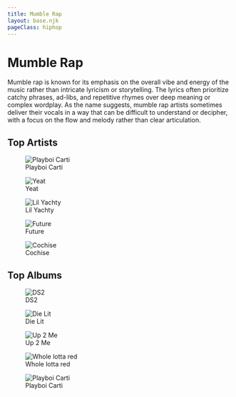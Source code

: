 ```yaml
---
title: Mumble Rap
layout: base.njk
pageClass: hiphop
---
```

<h1 class="subgenre-title">Mumble Rap <!-- sub genre name--></h1>

<p class="summary">Mumble rap is known for its emphasis on the overall vibe and energy of the music rather than intricate lyricism or storytelling. The lyrics often prioritize catchy phrases, ad-libs, and repetitive rhymes over deep meaning or complex wordplay. As the name suggests, mumble rap artists sometimes deliver their vocals in a way that can be difficult to understand or decipher, with a focus on the flow and melody rather than clear articulation. <!-- subgenre summary--></p>

<!-- top album and artist section-->

<section class="top">
    <h2>Top Artists</h2>
    <div class="artist">
    <figure>
        <img src="" alt="Playboi Carti">
            <figcaption>Playboi Carti</figcaption>
        </img>
    </figure>
    <figure>
        <img src="" alt="Yeat ">
            <figcaption>Yeat </figcaption>
        </img>
    </figure>
    <figure>
        <img src="" alt="Lil Yachty ">
            <figcaption>Lil Yachty </figcaption>
        </img>
    </figure>
    <figure>
        <img src="" alt="Future">
            <figcaption>Future</figcaption>
        </img>
    </figure>
    <figure>
        <img src="" alt="Cochise">
            <figcaption>Cochise</figcaption>
        </img>
    </figure>
    </div>
    </section>

<section class="top">
<h2>Top Albums</h2>
<div class="albums">
<figure>
    <img src="" alt="DS2 ">
        <figcaption>DS2 </figcaption>
    </img>
</figure>
<figure>
    <img src="" alt="Die Lit">
        <figcaption>Die Lit</figcaption>
    </img>
</figure>
<figure>
    <img src="" alt="Up 2 Me">
        <figcaption>Up 2 Me</figcaption>
    </img>
</figure>
<figure>
    <img src="" alt="Whole lotta red ">
        <figcaption>Whole lotta red </figcaption>
    </img>
</figure>
<figure>
    <img src="" alt="Playboi Carti ">
        <figcaption>Playboi Carti </figcaption>
    </img>
</figure>
</div>
</section>


<!-- suggestion section, still figuring out how to format this using the bubble diagram from the wireframe-->